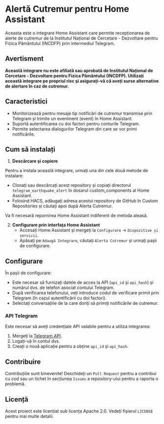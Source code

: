 # Alertă Cutremur pentru Home Assistant

Aceasta este o integrare Home Assistant care permite recepționarea de alerte de cutremur de la Institutul Național de Cercetare - Dezvoltare pentru Fizica Pământului (INCDFP) prin intermediul Telegram.

## Avertisment
**Această integrare nu este afiliată sau aprobată de Institutul Național de Cercetare - Dezvoltare pentru Fizica Pământului (INCDFP). Utilizați această integrare pe propriul risc și asigurați-vă că aveți surse alternative de alertare în caz de cutremur.**

## Caracteristici

- Monitorizează pentru mesaje tip notificări de cutremur transmise prin Telegram și trimite un eveniment (event) în Home Assistant.
- Suportă autentificarea cu doi factori pentru conturile Telegram.
- Permite selectarea dialogurilor Telegram din care se vor primi notificările.

## Cum să instalați

1. **Descărcare și copiere**

Pentru a instala această integrare, urmați una din cele două metode de instalare:

- Clonați sau descărcați acest repository și copiați directorul `telegram_earthquake_alert` în dosarul custom_components al Home Assistant.
- Folosind HACS, adăugați adresa acestui repository de GitHub în Custom Repositories și căutați apoi după Alerta Cutremur.

Va fi necesară repornirea Home Assistant indiferent de metoda aleasă.

2. **Configurare prin interfața Home Assistant**
    - Accesați Home Assistant și mergeți la `Configurare` -> `Dispozitive și servicii`.
    - Apăsați pe `Adaugă Integrare`, căutați `Alerta Cutremur` și urmați pașii de configurare.

## Configurare

În pașii de configurare:
- Este necesar să furnizați datele de acces la API (`api_id` și `api_hash`) și numărul dvs. de telefon asociat contului Telegram.
- După verificarea telefonului, veți introduce codul de verificare primit prin Telegram (în cazul autentificării cu doi factori).
- Selectați conversațiile de la care doriți să primiți notificările de cutremur.

### API Telegram

Este necesar să aveți credențiale API valabile pentru a utiliza integrarea:
1. Mergeți la [Telegram API](https://my.telegram.org/).
2. Logați-vă în contul dvs.
3. Creați o nouă aplicație pentru a obține `api_id` și `api_hash`.

## Contribuire

Contribuțiile sunt binevenite! Deschideți un `Pull Request` pentru a contribui cu cod sau un tichet în secțiunea `Issues` a repository-ului pentru a raporta o problemă.

## Licență

Acest proiect este licențiat sub licența Apache 2.0. Vedeți fișierul `LICENSE` pentru mai multe detalii.
